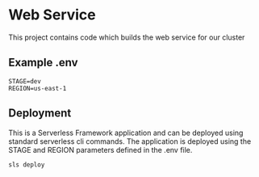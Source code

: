 # Web Service
This project contains code which builds the web service for our cluster

## Example .env
```
STAGE=dev
REGION=us-east-1
```

## Deployment
This is a Serverless Framework application and can be deployed using standard
serverless cli commands. The application is deployed using the STAGE and REGION parameters defined in the .env file.
```
sls deploy
```
